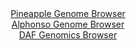 <div id="Pineapple_Genome_Browser" align="center">
  <a href="https://igv.org/app/?sessionURL=blob:zZJfb5swFMW_i6VWm0TAhgABqZpoVtI027omo.kfVcgBQ5yATWxD2kb57vOqTXvppOZh0yQ_2FfXvucc_3agI0JSzkAIbBO5JkLAAHLJtzNcNxX5gmsiQVjgShIDCFIQQVhGQLgDBZYKJ9NP.uZSqUaGlkVV06sxK7kpHRPX.JkzvJVmxmtryKsKL7jAigtpnQrccYuWXW9LFrhpTD3bMV0rxwpbuGqWnEluNYSV6Va_l_4qpSVhvCZp3VaKvghItR6tMTcL_CGaz6IsI1JOyNM4P4km4.jaOUvuRt7wLrk8nyfe_HhGS4ZVK8iJjJHjZqsjOx4Vm_NHtmbTzu6mcjP9tiqPnI_HZ48NFUSeIB8NHB96yNXRUJaTx__JtV70QOfOTRt4V8HVbT3qyO0mWvVvvDw6sk8hJ68798DeABXPWs0CyJbCDxE0HOgZru31fmzRwIAw0PkITkF4_2AAJXC21u33O6CeGk0MkGTTvsBjAC5yIkDYCyD0URDYbt_vwyBAe2MHWlH9vXDjZBr40I5s20sLWimNc55K1kgTM2Z2WWGWzwem2dEmCi4Tbn8dZEM6mK_m8TjuLz_Hmiz.hzQNoIe_fKG2.hZN_4S8twgx1eJQ3G5Wt33XmWyvh_2liNwabc5wckFdSNavxuNrs4dFU3BRY6X7dUUff_LWYUExU7rQUUkXtKLqaa5T5FsQItvR2IKMV1xzCES5eAcNaCAXvv.Np7N_2H8H">Pineapple Genome Browser</a>
</div>
<div id="Alphonso_Genome_Browser" align="center">
  <a href="https://igv.org/app/?sessionURL=blob:zZJfa9swFMW_i2BlA8eW7Tj.A2GkaZKGpilr6qZzKUaxZUerLLmSHDcJ.e7TwsZeOmgeNgZ6kC5Xuucc_fZgg4UknIEIOKbtmbYNDCDXvF2gqqZ4jiosQVQgKrEBBC6wwCzDINqDAkmF4tuZvrlWqpaRZRFVdyrESm5K10QV2nGGWmlmvLKGnFK04gIpLqR1LtCGW6TcdFq8QnVt6tmu6Vk5UshCtF5zJrlVY1amrX4v_VVKS8x4hdOqoYocBaRaj9aYmwX6PFguBlmGpbzC22neH1xNB_fuKE4mvWES31wu497ybEFKhlQjcP_SZ90m.TIJ0PiOuneYD.cL272g1yL.4F6cjV5rIrDs274duD70wkAHQ1iOX_8nz3qRE33Dej6biMvzySiIbXx.PaPJtJss4wZO3_QdgoMBKM8azQHI1sKPbGi4sGd4Tq_zY2sHBoShTkdwAqLHJwMogbJn3f64B2pba1qAxC_NERwDcJFjAaJOCKFvh6Hjdf0uDEP7YOxBI.jfi3Yc34Y.dAaO00sLQpVGOU8lq6WJGDM3WWGWuxOzxC_f3AEaz.SdNxp.TWK4dvPtwwLvkuAPWRpAjz5.nzb6HkX_hLr3CDHV6lTU7rNZoHbzCsnhJJs8t.P8vn3ubhf4Qb4RTw9Cbfa0aAouKqR0v67o40_aNkgQxJQubIgkK0KJ2i51irwFke24GlqQcco1hUCUq4_QgIbtwU._4XQPT4fv">Alphonso Genome Browser</a>
</div>


<div id="DAF_Genomics_Browser" align="center">
  <a href="https://igv.org/app/?sessionURL=blob:tZFra9swFIb_i6D95Jtkx64NYXhb2mRe1pLUy2gpQbGPY1FbciR5aRby3ye8jsFGGYMOJCFxLu.r8xzRV5CKCY4SRBw8cjBGFlK12C9p2zXwibagUFLRRoGFJFQggReAkiOqqNI0X3w0lbXWnUpct6SVvQUuWlYoR_kO7Wwlel2DSbWJQ1v6TXC6V04hWpOsqUubrhZcCZcWBShle24HfLveU3P8jK2HlrBu.0azQXVtTBhjpVNR45bxEp7.YuQ_KJvF3qSrZTrUZ3CYleM0m6Wf_Ul.dxW.u8uvp6s8XJ0v2ZZT3UsYX4dZDl8gCzi7ubr9MBUzX8rb3eSGzc789.eTp45JUGMc4Qs_8sLYRycLNaLoDQJU1BInOLAicmGRILCfr_4oNDOQgqHk_sFCWtLi0aTfH5E.dAYUUrDrB2YWErIEiRI79rwIxzEZBVHgxTE.WUfUy.aVSV7mizjySEpI6Gxoa_Qr1gzjM0J_Bl8L42.dzf5XTJsIbw7kjLz1SLTTvO3SOZ_OF5eZN989vgDKQi9.rBKypdqEfjyfsdDG6LXA9S8u_unh9B0-">DAF Genomics Browser</a>
</div>
